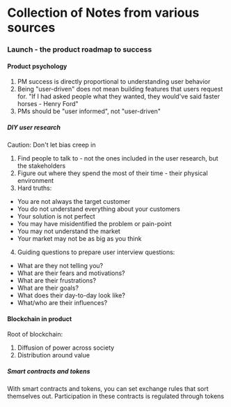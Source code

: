 # Collection of Notes from various sources

### Launch - the product roadmap to success

#### Product psychology

1. PM success is directly proportional to understanding user behavior 
2. Being "user-driven" does not mean building features that users request for. "If I had asked people what they wanted, they would've said faster horses - Henry Ford" 
3. PMs should be "user informed", not "user-driven" 

##### DIY user research 

Caution: Don't let bias creep in 

1. Find people to talk to - not the ones included in the user research, but the stakeholders
2. Figure out where they spend the most of their time - their physical environment
3. Hard truths:
* You are not always the target customer 
* You do not understand everything about your customers
* Your solution is not perfect
* You may have misidentified the problem or pain-point
* You may not understand the market
* Your market may not be as big as you think 
4. Guiding questions to prepare user interview questions: 
* What are they not telling you?
* What are their fears and motivations?
* What are their frustrations?
* What are their goals?
* What does their day-to-day look like? 
* What/who are their influences?

#### Blockchain in product
Root of blockchain: 
1. Diffusion of power across society 
2. Distribution around value 

##### Smart contracts and tokens 
With smart contracts and tokens, you can set exchange rules that sort themselves out. Participation in these contracts is regulated through tokens 

